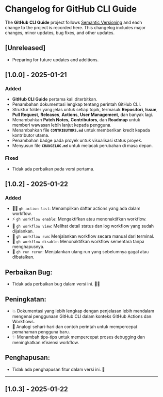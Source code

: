 # Changelog for GitHub CLI Guide

The **GitHub CLI Guide** project follows [Semantic Versioning](https://semver.org/) and each change to the project is recorded here. This changelog includes major changes, minor updates, bug fixes, and other updates.

## [Unreleased]

- Preparing for future updates and additions.

## [1.0.0] - 2025-01-21

### Added
- **GitHub CLI Guide** pertama kali diterbitkan.
- Penambahan dokumentasi lengkap tentang perintah GitHub CLI.
- Struktur folder yang jelas untuk setiap topik, termasuk **Repositori**, **Issue**, **Pull Request**, **Releases**, **Actions**, **User Management**, dan banyak lagi.
- Menambahkan **Patch Notes**, **Contributors**, dan **Roadmap** untuk memberi wawasan lebih lanjut kepada pengguna.
- Menambahkan file **`CONTRIBUTORS.md`** untuk memberikan kredit kepada kontributor utama.
- Penambahan badge pada proyek untuk visualisasi status proyek.
- Menyusun file **`CHANGELOG.md`** untuk melacak perubahan di masa depan.

### Fixed
- Tidak ada perbaikan pada versi pertama.

## [1.0.2] - 2025-01-22

### Added
- 🧑‍💻 `gh action list`: Menampilkan daftar actions yang ada dalam workflow.
- ⚡ `gh workflow enable`: Mengaktifkan atau menonaktifkan workflow.
- 📝 `gh workflow view`: Melihat detail status dan log workflow yang sudah dijalankan.
- 🎯 `gh workflow run`: Menjalankan workflow secara manual dari terminal.
- 🔄 `gh workflow disable`: Menonaktifkan workflow sementara tanpa menghapusnya.
- 🔁 `gh run rerun`: Menjalankan ulang run yang sebelumnya gagal atau dibatalkan.

## Perbaikan Bug:
- Tidak ada perbaikan bug dalam versi ini. 🚫🐞

## Peningkatan:
- 💥 Dokumentasi yang lebih lengkap dengan penjelasan lebih mendalam mengenai penggunaan GitHub CLI dalam konteks GitHub Actions dan Workflows.
- 🚀 Analogi sehari-hari dan contoh perintah untuk mempercepat pemahaman pengguna baru.
- ✨ Menambah tips-tips untuk mempercepat proses debugging dan meningkatkan efisiensi workflow.

## Penghapusan:
- Tidak ada penghapusan fitur dalam versi ini. 🛑

---

## [1.0.3] - 2025-01-22

